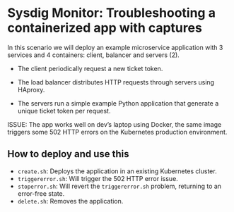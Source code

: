 # Sysdig Monitor: Troubleshooting a containerized app with captures

In this scenario we will deploy an example microservice application with 3 services and 4 containers: client, balancer and servers (2).

- The client periodically request a new ticket token.

- The load balancer distributes HTTP requests through servers using HAproxy.

- The servers run a simple example Python application that generate a unique ticket token per request.

ISSUE: The app works well on dev’s laptop using Docker, the same image triggers some 502 HTTP errors on the Kubernetes production environment.

## How to deploy and use this

- `create.sh`: Deploys the application in an existing Kubernetes cluster.
- `triggererror.sh`: Will trigger the 502 HTTP error issue.
- `stoperror.sh`: Will revert the `triggererror.sh` problem, returning to an error-free state.
- `delete.sh`: Removes the application.

